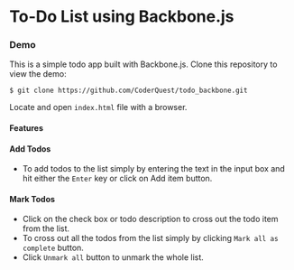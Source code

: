 # To-Do List using Backbone.js

### Demo
This is a simple todo app built with Backbone.js. Clone this repository to view the demo: 
```
$ git clone https://github.com/CoderQuest/todo_backbone.git
```
Locate and open `index.html` file with a browser.

#### Features

#### Add Todos
* To add todos to the list simply by entering the text in the input box and hit either the `Enter` key or click on Add item button.

#### Mark Todos
* Click on the check box or todo description to cross out the todo item from the list.
* To cross out all the todos from the list simply by clicking `Mark all as complete` button.
* Click `Unmark all` button to unmark the whole list.